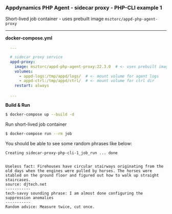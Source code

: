 ### Appdynamics PHP Agent - sidecar proxy - PHP-CLI example 1
Short-lived job container - uses prebuilt image `msztorc/appd-php-agent-proxy`

---

**docker-compose.yml**
```yml
  ...
  
  # sidecar proxy service
  appd-proxy:
    image: msztorc/appd-php-agent-proxy:22.3.0  # <- uses prebuilt image
    volumes:
      - appd-logs:/tmp/appd/logs/  # <- mount volume for agent logs
      - appd-ctrl:/tmp/appd/ctrl/  # <- mount volume for ctrl dir
    restart: always
  
  ...
```


**Build & Run**

```bash
$ docker-compose up --build -d
```

Run short-lived job container

```bash
$ docker-compose run --rm job
```

You should be able to see some random phrases like below:

```
Creating sidecar-proxy-php-cli-1_job_run ... done


Useless fact: Firehouses have circular stairways originating from the old days when the engines were pulled by horses. The horses were stabled on the ground floor and figured out how to walk up straight staircases.
source: djtech.net
-----------
tech-savvy sounding phrase: I am almost done configuring the suppression anomalies
-----------
Random advice: Measure twice, cut once.
```
